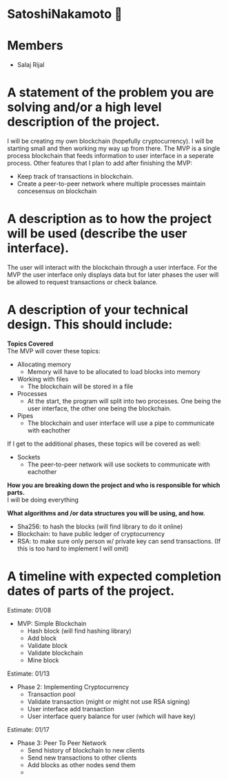 # SatoshiNakamoto 🥷

# Members
* Salaj Rijal
     
# A statement of the problem you are solving and/or a high level description of the project.
I will be creating my own blockchain (hopefully cryptocurrency). I will be starting small and then working my way up from there. The MVP is a single process blockchain that feeds information to user interface in a seperate process. Other features that I plan to add after finishing the MVP:
- Keep track of transactions in blockchain.
- Create a peer-to-peer network where multiple processes maintain concesensus on blockchain

# A description as to how the project will be used (describe the user interface).
The user will interact with the blockchain through a user interface. For the MVP the user interface only displays data but for later phases the user will be allowed to request transactions or check balance.

# A description of your technical design. This should include:

**Topics Covered**   
The MVP will cover these topics:
- Allocating memory
    - Memory will have to be allocated to load blocks into memory
- Working with files
    - The blockchain will be stored in a file
- Processes
    - At the start, the program will split into two processes. One being the user interface, the other one being the blockchain.
- Pipes
    - The blockchain and user interface will use a pipe to communicate with eachother

If I get to the additional phases, these topics will be covered as well:
- Sockets
    - The peer-to-peer network will use sockets to communicate with eachother

**How you are breaking down the project and who is responsible for which parts.**
<br>I will be doing everything
  
**What algorithms and /or data structures you will be using, and how.**
- Sha256: to hash the blocks (will find library to do it online)
- Blockchain: to have public ledger of cryptocurrency
- RSA: to make sure only person w/ private key can send transactions. (If this is too hard to implement I will omit) 

# A timeline with expected completion dates of parts of the project.

Estimate: 01/08
* MVP: Simple Blockchain
    - Hash block (will find hashing library)
    - Add block
    - Validate block
    - Validate blockchain
    - Mine block

Estimate: 01/13
* Phase 2: Implementing Cryptocurrency
    - Transaction pool
    - Validate transaction (might or might not use RSA signing)
    - User interface add transaction
    - User interface query balance for user (which will have key)

Estimate: 01/17
* Phase 3: Peer To Peer Network
    - Send history of blockchain to new clients
    - Send new transactions to other clients
    - Add blocks as other nodes send them
    - 
